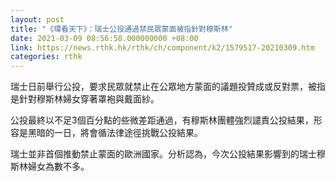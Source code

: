 ```yaml
---
layout: post
title: "《環看天下》：瑞士公投通過禁民眾蒙面被指針對穆斯林"
date: 2021-03-09 08:56:58.000000000 +08:00
link: https://news.rthk.hk/rthk/ch/component/k2/1579517-20210309.htm
categories: rthk
---
```


瑞士日前舉行公投，要求民眾就禁止在公眾地方蒙面的議題投贊成或反對票，被指是針對穆斯林婦女穿著罩袍與戴面紗。

公投最終以不足3個百分點的些微差距通過，有穆斯林團體強烈譴責公投結果，形容是黑暗的一日，將會循法律途徑挑戰公投結果。

瑞士並非首個推動禁止蒙面的歐洲國家。分析認為，今次公投結果影響到的瑞士穆斯林婦女為數不多。

